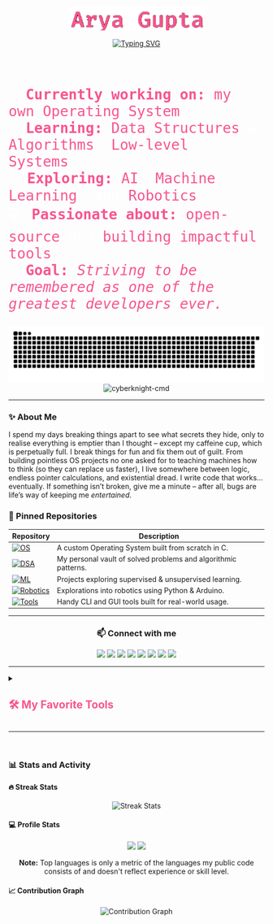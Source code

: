 <p align="center">
  <a href="https://github.com/DenverCoder1">
    <img src="https://github.com/CyberKnight-cmd/cyberknight-cmd/blob/main/Untitled.png?raw=true" alt="Arya Gupta" /></a>
</p>

<p align="center">
  <a href="https://git.io/typing-svg">
    <img src="https://readme-typing-svg.demolab.com?font=Fira+Code&weight=600&size=27&pause=1000&color=F75590&width=1000&center=true&vCenter=true&lines=Hello+Git-World!;Welcome+to+my+GitHub+profile;Living+in+a+world+of+infinite+loops+and+undefined+behaviors.;I+write+code+so+my+computer+can+work+harder+while+I+nap.;A+passionate+%22lil-bit-of-everything%22+developer+from+India;" alt="Typing SVG" />
  </a>
</p>

<br>
<br>
<p style="font-size: 28px; color: white; font-family: Fira Code, monospace;">
  🔭 <strong style="color: #F75590;">Currently working on:</strong> <span style="color: #F75590;">my own Operating System</span>.<br>
  🌱 <strong style="color: #F75590;">Learning:</strong> <span style="color: #F75590;">Data Structures</span> & <span style="color: #F75590;">Algorithms</span>, <span style="color: #F75590;">Low-level Systems</span>.<br>
  💡 <strong style="color: #F75590;">Exploring:</strong> <span style="color: #F75590;">AI</span>, <span style="color: #F75590;">Machine Learning</span>, and <span style="color: #F75590;">Robotics</span>.<br>
  💻 <strong style="color: #F75590;">Passionate about:</strong> <span style="color: #F75590;">open-source</span> and <span style="color: #F75590;">building impactful tools</span>.<br>
  🎯 <strong style="color: #F75590;">Goal:</strong> <em style="color: #F75590;">Striving to be remembered as one of the greatest developers ever.</em>
</p>



<p align="center">
  <img src="https://raw.githubusercontent.com/cyberknight-cmd/cyberknight-cmd/output/snake.svg" alt="Snake animation" /><br>
  <img src="https://komarev.com/ghpvc/?username=cyberknight-cmd&label=Profile%20views&color=0e75b6&style=flat" alt="cyberknight-cmd" />
</p>

---

### ✨ About Me

I spend my days breaking things apart to see what secrets they hide, only to realise everything is emptier than I thought – except my caffeine cup, which is perpetually full. I break things for fun and fix them out of guilt. From building pointless OS projects no one asked for to teaching machines how to think (so they can replace us faster), I live somewhere between logic, endless pointer calculations, and existential dread. I write code that works… eventually. If something isn’t broken, give me a minute – after all, bugs are life’s way of keeping me *entertained*.

### 📌 Pinned Repositories

| Repository                                                                                                                                                                | Description                                                     |
| ------------------------------------------------------------------------------------------------------------------------------------------------------------------------- | --------------------------------------------------------------- |
| [![OS](https://img.shields.io/badge/OS-Operating%20System-informational?style=for-the-badge\&logo=linux)](https://github.com/your-username/your-os-repo)                  | A custom Operating System built from scratch in C. |
| [![DSA](https://img.shields.io/badge/DSA-Algorithms%20%26%20Data%20Structures-blue?style=for-the-badge\&logo=codeforces)](https://github.com/CyberKnight-cmd/dsa-overall) | My personal vault of solved problems and algorithmic patterns.  |
| [![ML](https://img.shields.io/badge/ML-Machine%20Learning-success?style=for-the-badge\&logo=scikit-learn)](https://github.com/your-username/your-ml-repo)                 | Projects exploring supervised & unsupervised learning.          |
| [![Robotics](https://img.shields.io/badge/Robotics-Autonomous%20Projects-lightgrey?style=for-the-badge\&logo=ros)](https://github.com/CyberKnight-cmd/Threshold-detector)   | Explorations into robotics using Python & Arduino.                  |
| [![Tools](https://img.shields.io/badge/Tools-Open%20Source%20Utilities-brightgreen?style=for-the-badge\&logo=github)](https://github.com/your-username/your-tools-repo)   | Handy CLI and GUI tools built for real-world usage.             |

---
<h3 align="center">📫 Connect with me</h3>

<p align="center">
  <a href="mailto:aryagupta164@gmail.com"><img src="https://img.shields.io/badge/Gmail-D14836?style=for-the-badge&logo=gmail&logoColor=white" /></a>
  <a href="https://dev.to/cyberknight-cmd"><img src="https://img.shields.io/badge/Dev.to-000000?style=for-the-badge&logo=devdotto&logoColor=white" /></a>
  <a href="https://twitter.com/cyberknight_cmd"><img src="https://img.shields.io/badge/Twitter-1DA1F2?style=for-the-badge&logo=twitter&logoColor=white" /></a>
  <a href="https://linkedin.com/in/aryagupta2304"><img src="https://img.shields.io/badge/LinkedIn-0077B5?style=for-the-badge&logo=linkedin&logoColor=white" /></a>
  <a href="https://instagram.com/cyberknight_ig"><img src="https://img.shields.io/badge/Instagram-E4405F?style=for-the-badge&logo=instagram&logoColor=white" /></a>
  <a href="https://www.hackerrank.com/aryagupta164"><img src="https://img.shields.io/badge/HackerRank-2EC866?style=for-the-badge&logo=hackerrank&logoColor=white" /></a>
  <a href="https://codeforces.com/profile/cyberknight_cmd"><img src="https://img.shields.io/badge/Codeforces-1F8ACB?style=for-the-badge&logo=codeforces&logoColor=white" /></a>
  <a href="https://www.leetcode.com/arya2024"><img src="https://img.shields.io/badge/LeetCode-FFA116?style=for-the-badge&logo=leetcode&logoColor=black" /></a>
</p>

---
<details>
  <summary><h2 style="color: #F75590;">🛠️ My Favorite Tools</h2></summary>

  <br>

  <h3>💻 Programming and Markup Languages</h3>
  <br>
  <p align="center">
    <img src="https://img.shields.io/badge/Bash-121011.svg?logo=gnu-bash&logoColor=white" alt="Bash" />
    <img src="https://custom-icon-badges.demolab.com/badge/C-03599C.svg?logo=c-in-hexagon&logoColor=white" alt="C" />
    <img src="https://custom-icon-badges.demolab.com/badge/C++-9C033A.svg?logo=cpp2&logoColor=white" alt="C++" />
    <img src="https://custom-icon-badges.demolab.com/badge/C%23-68217A.svg?logo=cs2&logoColor=white" alt="C#" />
    <img src="https://img.shields.io/badge/CSS-1572B6.svg?logo=css3&logoColor=white" alt="CSS" />
    <img src="https://img.shields.io/badge/HTML-E34F26.svg?logo=html5&logoColor=white" alt="HTML" />
    <img src="https://custom-icon-badges.demolab.com/badge/Java-007396.svg?logo=java&logoColor=white" alt="Java" />
    <img src="https://img.shields.io/badge/JavaScript-F7DF1E.svg?logo=javascript&logoColor=black" alt="JavaScript" />
    <img src="https://img.shields.io/badge/Markdown-000000.svg?logo=markdown&logoColor=white" alt="Markdown" />
    <img src="https://img.shields.io/badge/Node.js-43853D.svg?logo=node.js&logoColor=white" alt="Node.js" />
    <img src="https://img.shields.io/badge/PHP-777BB4.svg?logo=php&logoColor=white" alt="PHP" />
    <img src="https://img.shields.io/badge/Python-14354C.svg?logo=python&logoColor=white" alt="Python" />
    <img src="https://img.shields.io/badge/R-276DC3.svg?logo=r&logoColor=white" alt="R" />
    <img src="https://custom-icon-badges.demolab.com/badge/SQL-025E8C.svg?logo=database&logoColor=white" alt="SQL" />
    <img src="https://img.shields.io/badge/TypeScript-007ACC.svg?logo=typescript&logoColor=white" alt="TypeScript" />
  </p>

  <br>

  <h3>🧰 Frameworks and Libraries</h3>
  <br>
  <p align="center">
    <img src="https://img.shields.io/badge/-Arduino-00979D?logo=Arduino&logoColor=white" alt="Arduino" />
    <img src="https://img.shields.io/badge/Flask-000000.svg?logo=flask&logoColor=white" alt="Flask" />
    <img src="https://img.shields.io/badge/GitHub%20Actions-2671E5.svg?logo=github%20actions&logoColor=white" alt="GitHub Actions" />
    <img src="https://img.shields.io/badge/Numpy-013243.svg?logo=numpy&logoColor=white" alt="Numpy" />
    <img src="https://img.shields.io/badge/Pandas-150458.svg?logo=pandas&logoColor=white" alt="Pandas" />
    <img src="https://custom-icon-badges.demolab.com/badge/PHPUnit-366488.svg?logo=test-tube&logoColor=white" alt="PHPUnit" />
    <img src="https://img.shields.io/badge/TensorFlow-FF6F00.svg?logo=TensorFlow&logoColor=white" alt="TensorFlow" />
    <img src="https://img.shields.io/badge/Wordpress-21759B?logo=wordpress&logoColor=white" alt="Wordpress" />
    <img src="https://img.shields.io/badge/React-20232a.svg?logo=react&logoColor=%2361DAFB" alt="React" />
  </p>

  <br>

  <h3>🗄️ Databases and Cloud Hosting</h3>
  <br>
  <p align="center">
    <img src="https://img.shields.io/badge/GitHub%20Pages-327FC7.svg?logo=github&logoColor=white" alt="GitHub Pages" />
    <img src="https://img.shields.io/badge/MongoDB-4ea94b.svg?logo=mongodb&logoColor=white" alt="MongoDB" />
    <img src="https://img.shields.io/badge/MySQL-00f.svg?logo=mysql&logoColor=white" alt="MySQL" />
    <img src="https://img.shields.io/badge/Oracle-F00000.svg?logo=oracle&logoColor=white" alt="Oracle" />
    <img src="https://img.shields.io/badge/Vercel-000000.svg?logo=vercel&logoColor=white" alt="Vercel" />
  </p>

  <br>

  <h3>💻 Software and Tools</h3>
  <br>
  <p align="center">
    <img src="https://img.shields.io/badge/Adobe-FF0000.svg?logo=adobe&logoColor=white" alt="Adobe" />
    <img src="https://img.shields.io/badge/Android-3DDC84?logo=android&logoColor=white" alt="Android" />
    <img src="https://img.shields.io/badge/Android%20Studio-008678.svg?logo=android-studio&logoColor=white" alt="Android Studio" />
    <img src="https://img.shields.io/badge/Arch%20Linux-1793D1.svg?logo=arch-linux&logoColor=white" alt="Arch Linux" />
    <img src="https://img.shields.io/badge/-Audacity-0000CC?logo=audacity&logoColor=white" alt="Audacity" />
    <img src="https://img.shields.io/badge/-Brave-FB542B?logo=brave&logoColor=white" alt="Brave" />
    <img src="https://img.shields.io/badge/-Discord-5865F2.svg?logo=discord&logoColor=white" alt="Discord" />
    <img src="https://img.shields.io/badge/Git-F05033.svg?logo=git&logoColor=white" alt="Git" />
    <img src="https://img.shields.io/badge/GitHub%20Desktop-8034A9.svg?logo=github&logoColor=white" alt="GitHub Desktop" />
    <img src="https://img.shields.io/badge/Sheets-34A853.svg?logo=google%20sheets&logoColor=white" alt="Google Sheets" />
    <img src="https://img.shields.io/badge/Jupyter-F37626.svg?logo=Jupyter&logoColor=white" alt="Jupyter" />
    <img src="https://img.shields.io/badge/-OBS-302E31?logo=obs-studio&logoColor=white" alt="OBS Studio" />
    <img src="https://img.shields.io/badge/Visual%20Studio%20Code-0078d7.svg?logo=visual-studio-code&logoColor=white" alt="VS Code" />
    <img src="https://img.shields.io/badge/-Stack%20Overflow-FE7A16?logo=stack-overflow&logoColor=white" alt="Stack Overflow" />
  </p>

</details>

---
<br>

<h3>📊 Stats and Activity</h3>

<h4>🔥 Streak Stats</h4>
<p align="center">
  <img src="https://github-readme-streak-stats.herokuapp.com/?user=cyberknight-cmd&theme=monokai-metallian&hide_border=true&date_format=M%20j%5B%2C%20Y%5D" alt="Streak Stats" />
</p>

<h4>💻 Profile Stats</h4>
<p align="center">
  <img src="https://github-readme-stats.vercel.app/api?username=cyberknight-cmd&show_icons=true&include_all_commits=true&count_private=true&theme=react&hide_border=true&bg_color=1F222E&title_color=F85D7F&icon_color=F8D866" height="192px" />
  <img src="https://github-readme-stats.vercel.app/api/top-langs/?username=cyberknight-cmd&langs_count=8&layout=compact&theme=react&hide_border=true&bg_color=1F222E&title_color=F85D7F&icon_color=F8D866" height="192px" />
</p>
<p align="center"><b>Note:</b> Top languages is only a metric of the languages my public code consists of and doesn't reflect experience or skill level.</p>

<h4>📈 Contribution Graph</h4>
<p align="center">
  <img src="https://github-readme-activity-graph.vercel.app/graph/?username=cyberknight-cmd&bg_color=1F222E&color=F8D866&line=F85D7F&point=FFFFFF&hide_border=true" alt="Contribution Graph" />
</p>
